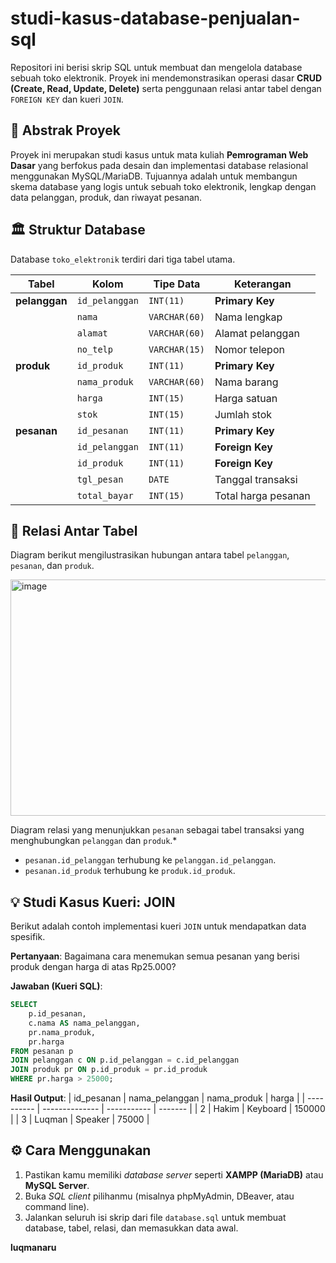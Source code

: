 # studi-kasus-database-penjualan-sql
Repositori ini berisi skrip SQL untuk membuat dan mengelola database sebuah toko elektronik. Proyek ini mendemonstrasikan operasi dasar **CRUD (Create, Read, Update, Delete)** serta penggunaan relasi antar tabel dengan `FOREIGN KEY` dan kueri `JOIN`.

## 📝 Abstrak Proyek
Proyek ini merupakan studi kasus untuk mata kuliah **Pemrograman Web Dasar**  yang berfokus pada desain dan implementasi database relasional menggunakan MySQL/MariaDB. Tujuannya adalah untuk membangun skema database yang logis untuk sebuah toko elektronik, lengkap dengan data pelanggan, produk, dan riwayat pesanan.

## 🏛️ Struktur Database
Database `toko_elektronik` terdiri dari tiga tabel utama.

| Tabel         | Kolom             | Tipe Data      | Keterangan          |
| ------------- | ----------------- | -------------- | ------------------- |
| **pelanggan** | `id_pelanggan`    | `INT(11)`      | **Primary Key** |
|               | `nama`            | `VARCHAR(60)`  | Nama lengkap        |
|               | `alamat`          | `VARCHAR(60)`  | Alamat pelanggan    |
|               | `no_telp`         | `VARCHAR(15)`  | Nomor telepon       |
| **produk** | `id_produk`       | `INT(11)`      | **Primary Key** |
|               | `nama_produk`     | `VARCHAR(60)`  | Nama barang         |
|               | `harga`           | `INT(15)`      | Harga satuan        |
|               | `stok`            | `INT(15)`      | Jumlah stok         |
| **pesanan** | `id_pesanan`      | `INT(11)`      | **Primary Key** |
|               | `id_pelanggan`    | `INT(11)`      | **Foreign Key** |
|               | `id_produk`       | `INT(11)`      | **Foreign Key** |
|               | `tgl_pesan`       | `DATE`         | Tanggal transaksi   |
|               | `total_bayar`     | `INT(15)`      | Total harga pesanan |

## 🔗 Relasi Antar Tabel
Diagram berikut mengilustrasikan hubungan antara tabel `pelanggan`, `pesanan`, dan `produk`.

<img width="940" height="378" alt="image" src="https://github.com/user-attachments/assets/8c63bca5-489c-4a2e-8343-03fe1dde9533" />

Diagram relasi yang menunjukkan `pesanan` sebagai tabel transaksi yang menghubungkan `pelanggan` dan `produk`.*

* `pesanan.id_pelanggan` terhubung ke `pelanggan.id_pelanggan`.
* `pesanan.id_produk` terhubung ke `produk.id_produk`. 

## 💡 Studi Kasus Kueri: JOIN
Berikut adalah contoh implementasi kueri `JOIN` untuk mendapatkan data spesifik.

**Pertanyaan**: Bagaimana cara menemukan semua pesanan yang berisi produk dengan harga di atas Rp25.000?

**Jawaban (Kueri SQL)**:
```sql
SELECT 
    p.id_pesanan,
    c.nama AS nama_pelanggan,
    pr.nama_produk,
    pr.harga
FROM pesanan p
JOIN pelanggan c ON p.id_pelanggan = c.id_pelanggan
JOIN produk pr ON p.id_produk = pr.id_produk
WHERE pr.harga > 25000;
```

**Hasil Output**:
| id_pesanan | nama_pelanggan | nama_produk | harga   |
| ---------- | -------------- | ----------- | ------- |
| 2          | Hakim          | Keyboard    | 150000  |
| 3          | Luqman         | Speaker     | 75000   |

## ⚙️ Cara Menggunakan
1.  Pastikan kamu memiliki *database server* seperti **XAMPP (MariaDB)** atau **MySQL Server**.
2.  Buka *SQL client* pilihanmu (misalnya phpMyAdmin, DBeaver, atau command line).
3.  Jalankan seluruh isi skrip dari file `database.sql` untuk membuat database, tabel, relasi, dan memasukkan data awal.

**luqmanaru**
